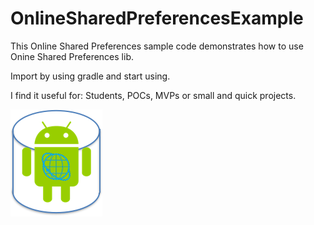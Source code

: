 # OnlineSharedPreferencesExample
This Online Shared Preferences sample code demonstrates how to use Onine Shared Preferences lib.

Import by using gradle and start using.

I find it useful for: Students, POCs, MVPs or small and quick projects.

![LOGO](https://github.com/PerrchicK/OnlineSharedPreferencesExample/blob/master/OSP.png)
